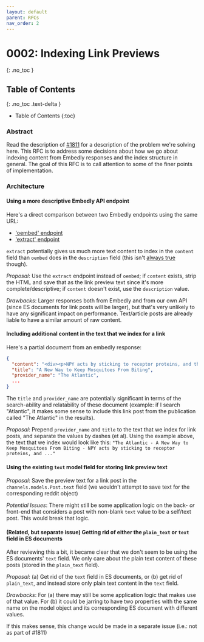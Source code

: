 ```yaml
---
layout: default
parent: RFCs
nav_order: 2
---
```

# 0002: Indexing Link Previews
{: .no_toc }

## Table of Contents
{: .no_toc .text-delta }

- Table of Contents
{:toc}

### Abstract

Read the description of [#1811](https://github.com/mitodl/open-discussions/issues/1811) for a description of the problem we're solving here. This RFC is to address some decisions about how we go about indexing content from Embedly responses and the index structure in general.
The goal of this RFC is to call attention to some of the finer points of implementation.

### Architecture

#### Using a more descriptive Embedly API endpoint

Here's a direct comparison between two Embedly endpoints using the same URL:

- ['oembed' endpoint](https://embed.ly/docs/explore/oembed?url=https%3A%2F%2Fwww.theatlantic.com%2Fscience%2Farchive%2F2019%2F02%2Fhow-to-stop-mosquito-bites%2F582190%2F)
- ['extract' endpoint](https://embed.ly/docs/explore/extract?url=https://www.theatlantic.com/science/archive/2019/02/how-to-stop-mosquito-bites/582190/)

`extract` potentially gives us much more text content to index in the `content` field than `oembed` does in the `description` field (this isn't [always true](https://embed.ly/docs/explore/extract?url=https%3A%2F%2Fwww.mit.edu) though).

*Proposal*: Use the `extract` endpoint instead of `oembed`; if `content` exists, strip the HTML and save that as the link preview text since it's more complete/descriptive; if `content` doesn't exist, use the `description` value.

*Drawbacks*: Larger responses both from Embedly and from our own API (since ES documents for link posts will be larger), but that's very unlikely to have any significant impact on performance. Text/article posts are already liable to have a similar amount of raw content.

#### Including additional content in the text that we index for a link

Here's a partial document from an embedly response:

```json
{
  "content": "<div><p>NPY acts by sticking to receptor proteins, and the pharmaceutical industry ...",
  "title": "A New Way to Keep Mosquitoes From Biting",
  "provider_name": "The Atlantic",
  ...
}
```

The `title` and `provider_name` are potentially significant in terms of the search-ability and relatability of these document (example: if I search "Atlantic", it makes some sense to include this link post from the publication called "The Atlantic" in the results).

*Proposal*: Prepend `provider_name` and `title` to the text that we index for link posts, and separate the values by dashes (et al). Using the example above, the text that we index would look like this: `"The Atlantic - A New Way to Keep Mosquitoes From Biting - NPY acts by sticking to receptor proteins, and ..."`

#### Using the existing `text` model field for storing link preview text

*Proposal*:  Save the preview text for a link post in the `channels.models.Post.text` field (we wouldn't attempt to save text for the corresponding reddit object)

*Potential Issues*: There might still be some application logic on the back- _or_ front-end that considers a post with non-blank `text` value to be a self/text post. This would break that logic.

#### (Related, but separate issue) Getting rid of either the `plain_text` or `text` field in ES documents

After reviewing this a bit, it became clear that we don't seem to be using the ES documents' `text` field. We only care about the plain text content of these posts (stored in the `plain_text` field).

*Proposal*: (a) Get rid of the `text` field in ES documents, or (b) get rid of `plain_text`, and instead store only plain text content in the `text` field.

*Drawbacks*: For (a) there may still be some application logic that makes use of that value. For (b) it could be jarring to have two properties with the same name on the model object and its corresponding ES document with different values.

If this makes sense, this change would be made in a separate issue (i.e.: not as part of #1811)
